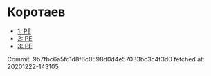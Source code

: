 # Коротаев
- [1: PE](1.md)
- [2: PE](2.md)
- [3: PE](3.md)

Commit: 9b7fbc6a5fc1d8f6c0598d0d4e57033bc3c4f3d0
 fetched at: 20201222-143105
